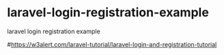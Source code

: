 # laravel-login-registration-example
laravel login registration example

#https://w3alert.com/laravel-tutorial/laravel-login-and-registration-tutorial
